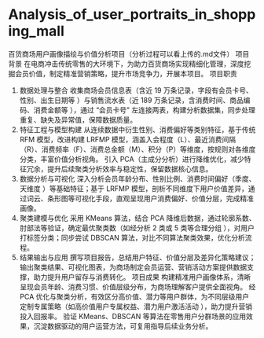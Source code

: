 # Analysis_of_user_portraits_in_shopping_mall
百货商场用户画像描绘与价值分析项目（分析过程可以看上传的.md文件）
项目背景
在电商冲击传统零售的大环境下，为助力百货商场实现精细化管理，深度挖掘会员价值，制定精准营销策略，提升市场竞争力，开展本项目。
项目职责
1. 数据处理与整合
收集商场会员信息表（含近 19 万条记录，字段有会员卡号、性别、出生日期等 ）与销售流水表（近 189 万条记录，含消费时间、商品编码、消费金额等 ），通过 “会员卡号” 左连接两表，构建分析数据集，同步处理重复、缺失及异常值，保障数据质量。
2. 特征工程与模型构建
从连续数据中衍生性别、消费偏好等类别特征，基于传统 RFM 模型，改进构建 LRFMP 模型，涵盖入会程度（L）、最近消费间隔（R）、消费频率（F）、消费总金额（M）、积分（P）等维度，按规则对各维度分类，丰富价值分析视角。
引入 PCA（主成分分析）进行降维优化，减少特征冗余，提升后续聚类分析效率与稳定性，保留数据核心信息。
3. 数据分析与可视化
深入分析会员年龄分布、性别比例、消费时间偏好（季度、天维度 ）等基础特征；基于 LRFMP 模型，剖析不同维度下用户价值差异，通过词云、条形图等可视化手段，直观呈现用户消费偏好、价值分层，完成精准画像。
4. 聚类建模与优化
采用 KMeans 算法，结合 PCA 降维后数据，通过轮廓系数、肘部法等验证，确定最优聚类数（如经分析 2 类或 5 类等合理分组 ），对用户打标签分类；同步尝试 DBSCAN 算法，对比不同算法聚类效果，优化分析流程。
5. 结果输出与应用
撰写项目报告，总结用户特征、价值分层及差异化策略建议；输出聚类结果、可视化图表，为商场制定会员运营、营销活动方案提供数据支撑，助力提升用户留存与消费转化。
项目成果
构建精准用户画像体系，清晰呈现会员年龄、消费习惯、价值层级分布，为商场理解客户提供全面视角。
经 PCA 优化与聚类分析，有效区分高价值、潜力等用户群体，为不同层级用户定制专属策略（如高价值用户专属权益、潜力用户激活活动 ），助力提升营销投入回报率。
验证 KMeans、DBSCAN 等算法在零售用户分群场景的应用效果，沉淀数据驱动的用户运营方法，可复用指导后续业务分析。

